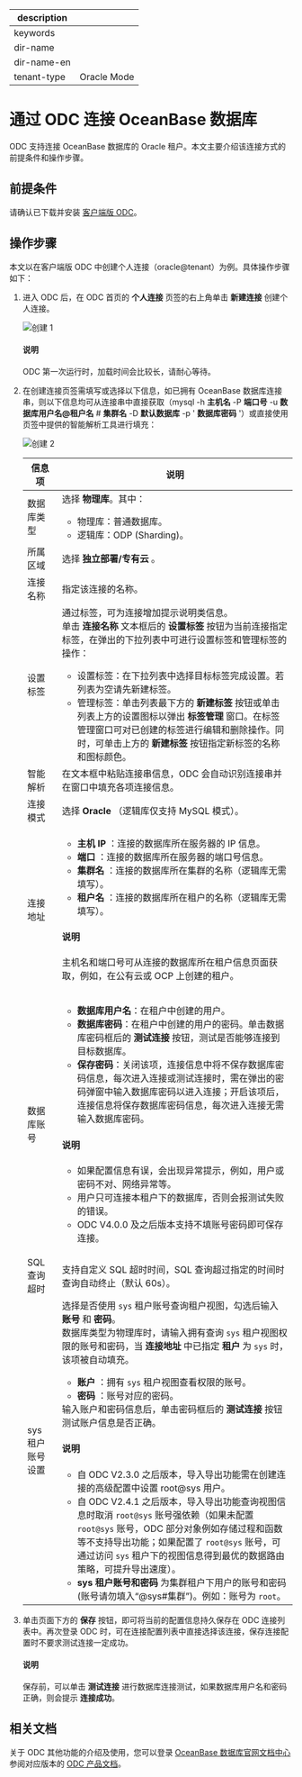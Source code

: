 |description||
|---|---|
|keywords||
|dir-name||
|dir-name-en||
|tenant-type|Oracle Mode|

# 通过 ODC 连接 OceanBase 数据库

ODC 支持连接 OceanBase 数据库的 Oracle 租户。本文主要介绍该连接方式的前提条件和操作步骤。

## 前提条件

请确认已下载并安装 [客户端版 ODC](https://help.aliyun.com/document_detail/212816.html)。

## 操作步骤

本文以在客户端版 ODC 中创建个人连接（oracle@tenant）为例。具体操作步骤如下：

1. 进入 ODC 后，在 ODC 首页的 **个人连接** 页签的右上角单击 **新建连接** 创建个人连接。

   ![创建 1](https://obbusiness-private.oss-cn-shanghai.aliyuncs.com/doc/img/odc/400/OBServer%20create%20connection-Oracle.png)

   <main id="notice" type='explain'>
    <h4>说明</h4>
    <p> ODC 第一次运行时，加载时间会比较长，请耐心等待。 </p>
   </main>

2. 在创建连接页签需填写或选择以下信息，如已拥有 OceanBase 数据库连接串，则以下信息均可从连接串中直接获取（mysql -h **主机名** -P **端口号** -u **数据库用户名@租户名** # **集群名** -D **默认数据库** -p ' **数据库密码** '）或直接使用页签中提供的智能解析工具进行填充：

   ![创建 2](https://obbusiness-private.oss-cn-shanghai.aliyuncs.com/doc/img/odc/400/%E6%96%B0%E5%BB%BA%E4%B8%AA%E4%BA%BA%E8%BF%9E%E6%8E%A5-1.png)

   |     信息项     |  说明  |
   |-------------|--------------------------------------------------------------------------------------------------------------------------------------------------------------------------------------------------------------------------------------------------------------------------------------------------------------------------------------------------------------------------------------------------------------------------------------------------------------------------------------------------------------------------------------------------------------------------------------------------------------------------------------------------------|
   | 数据库类型       | 选择 **物理库**。其中：<ul><li> 物理库：普通数据库。</li><li> 逻辑库：ODP (Sharding)。 </li></ul>  |
   | 所属区域        | 选择 **独立部署/专有云** 。   |
   | 连接名称        | 指定该连接的名称。    |
   | 设置标签        | 通过标签，可为连接增加提示说明类信息。<br> 单击 **连接名称** 文本框后的 **设置标签** 按钮为当前连接指定标签，在弹出的下拉列表中可进行设置标签和管理标签的操作： <ul><li>设置标签：在下拉列表中选择目标标签完成设置。若列表为空请先新建标签。   </li><li>管理标签：单击列表最下方的 **新建标签** 按钮或单击列表上方的设置图标以弹出 **标签管理** 窗口。在标签管理窗口可对已创建的标签进行编辑和删除操作。同时，可单击上方的 **新建标签** 按钮指定新标签的名称和图标颜色。</li></ul> |
   | 智能解析        | 在文本框中粘贴连接串信息，ODC 会自动识别连接串并在窗口中填充各项连接信息。  |
   | 连接模式        | 选择 **Oracle** （逻辑库仅支持 MySQL 模式）。 |
   | 连接地址        |<ul><li>**主机 IP** ：连接的数据库所在服务器的 IP 信息。</li><li>**端口** ：连接的数据库所在服务器的端口号信息。</li><li> **集群名** ：连接的数据库所在集群的名称（逻辑库无需填写）。</li><li>**租户名** ：连接的数据库所在租户的名称（逻辑库无需填写）。</li></ul><main id="notice" type='explain'><h4>说明</h4><p>主机名和端口号可从连接的数据库所在租户信息页面获取，例如，在公有云或 OCP 上创建的租户。</p></main>  |
   | 数据库账号       | <ul><li> **数据库用户名**：在租户中创建的用户。</li><li> **数据库密码**：在租户中创建的用户的密码。单击数据库密码框后的 **测试连接** 按钮，测试是否能够连接到目标数据库。</li><li> **保存密码**：关闭该项，连接信息中将不保存数据库密码信息，每次进入连接或测试连接时，需在弹出的密码弹窗中输入数据库密码以进入连接；开启该项后，连接信息将保存数据库密码信息，每次进入连接无需输入数据库密码。</li></ul> <main id="notice" type='explain'><h4>说明</h4><p><ul><li> 如果配置信息有误，会出现异常提示，例如，用户或密码不对、网络异常等。</li><li> 用户只可连接本租户下的数据库，否则会报测试失败的错误。</li><li>ODC V4.0.0 及之后版本支持不填账号密码即可保存连接。</li></ul></p></main> |
   | SQL 查询超时  | 支持自定义 SQL 超时时间，SQL 查询超过指定的时间时查询自动终止（默认 60s）。  |
   | sys 租户账号设置 | 选择是否使用 `sys` 租户账号查询租户视图，勾选后输入 **账号** 和 **密码**。<br> 数据库类型为物理库时，请输入拥有查询 `sys` 租户视图权限的账号和密码，当 **连接地址** 中已指定 **租户** 为 `sys` 时，该项被自动填充。<ul><li> **账户** ：拥有 `sys` 租户视图查看权限的账号。</li><li> **密码** ：账号对应的密码。</li></ul>    输入账户和密码信息后，单击密码框后的 **测试连接** 按钮测试账户信息是否正确。<main id="notice" type='explain'><h4>说明</h4><p></p><ul><li> 自 ODC V2.3.0 之后版本，导入导出功能需在创建连接的高级配置中设置 root@sys 用户。</li><li> 自 ODC V2.4.1 之后版本，导入导出功能查询视图信息时取消 `root@sys` 账号强依赖（如果未配置 `root@sys` 账号，ODC 部分对象例如存储过程和函数等不支持导出功能；如果配置了 `root@sys` 账号，可通过访问 `sys` 租户下的视图信息得到最优的数据路由策略，可提升导出速度）。</li><li>  **sys 租户账号和密码** 为集群租户下用户的账号和密码 (账号请勿填入“@sys#集群”)。例如：账号为 `root`。 </li></ul></main> |

3. 单击页面下方的 **保存** 按钮，即可将当前的配置信息持久保存在 ODC 连接列表中。再次登录 ODC 时，可在连接配置列表中直接选择该连接，保存连接配置时不要求测试连接一定成功。

   <main id="notice" type='explain'>
    <h4>说明</h4>
    <p> 保存前，可以单击 <b>测试连接</b> 进行数据库连接测试，如果数据库用户名和密码正确，则会提示 <b>连接成功</b>。 </p>
   </main>

## 相关文档

关于 ODC 其他功能的介绍及使用，您可以登录 [OceanBase 数据库官网文档中心](https://www.oceanbase.com/docs/enterprise-oceanbase-database-cn-10000000000354568) 参阅对应版本的 [ODC 产品文档](https://www.oceanbase.com/docs/enterprise-odc-doc-cn-10000000000691059)。
